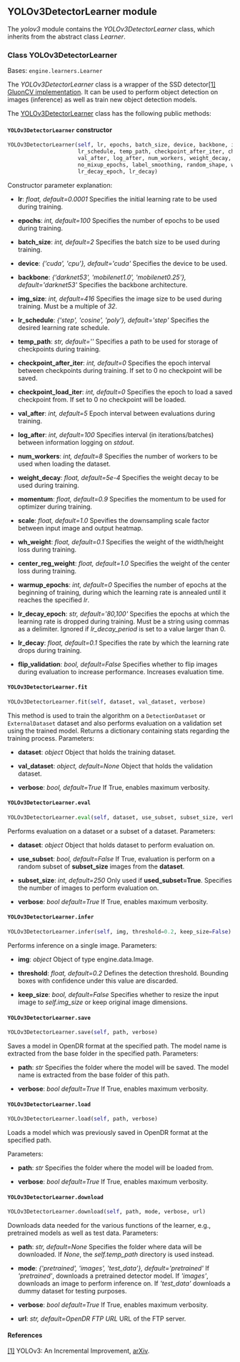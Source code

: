## YOLOv3DetectorLearner module

The *yolov3* module contains the *YOLOv3DetectorLearner* class, which inherits from the abstract class *Learner*.

### Class YOLOv3DetectorLearner
Bases: `engine.learners.Learner`

The *YOLOv3DetectorLearner* class is a wrapper of the SSD detector[[1]](#yolo-1)
[GluonCV implementation](https://github.com/dmlc/gluon-cv/blob/master/gluoncv/model_zoo/yolo/yolo3.py).
It can be used to perform object detection on images (inference) as well as train new object detection models.

The [YOLOv3DetectorLearner](#src.opendr.perception.object_detection_2d.yolov3.yolov3_learner.py) class has the following 
public methods:

#### `YOLOv3DetectorLearner` constructor
```python
YOLOv3DetectorLearner(self, lr, epochs, batch_size, device, backbone, img_size,
                      lr_schedule, temp_path, checkpoint_after_iter, checkpoint_load_iter,
                      val_after, log_after, num_workers, weight_decay, momentum, mixup,
                      no_mixup_epochs, label_smoothing, random_shape, warmup_epochs, lr_decay_period,
                      lr_decay_epoch, lr_decay)
```

Constructor parameter explanation:
- **lr**: *float, default=0.0001*
  Specifies the initial learning rate to be used during training.
  
- **epochs**: *int, default=100*
  Specifies the number of epochs to be used during training.
  
- **batch_size**: *int, default=2*
  Specifies the batch size to be used during training.
  
- **device**: *{'cuda', 'cpu'}, default='cuda'*
  Specifies the device to be used.
  
- **backbone**: *{'darknet53', 'mobilenet1.0', 'mobilenet0.25'}, default='darknet53'*
  Specifies the backbone architecture. 
  
- **img_size**: *int, default=416* 
  Specifies the image size to be used during training. Must be a multiple of *32*.
  
- **lr_schedule**: *{'step', 'cosine', 'poly'}, default='step'* 
  Specifies the desired learning rate schedule.
  
- **temp_path**: *str, default=''*
  Specifies a path to be used for storage of checkpoints during training. 
  
- **checkpoint_after_iter**: *int, default=0*
  Specifies the epoch interval between checkpoints during training. If set to 0 no checkpoint will be saved.
  
- **checkpoint_load_iter**: *int, default=0*
  Specifies the epoch to load a saved checkpoint from. If set to 0 no checkpoint will be loaded.
  
- **val_after**: *int, default=5*
  Epoch interval between evaluations during training.
  
- **log_after**: *int, default=100*
  Specifies interval (in iterations/batches) between information logging on *stdout*.
  
- **num_workers**: *int, default=8* Specifies the number of workers to be used when loading the dataset.
  
- **weight_decay**: *float, default=5e-4*
  Specifies the weight decay to be used during training. 
  
- **momentum**: *float, default=0.9*
  Specifies the momentum to be used for optimizer during training.
  
- **scale**: *float, default=1.0*
  Spevifies the downsampling scale factor between input image and output heatmap.
  
- **wh_weight**: *float, default=0.1* 
  Specifies the weight of the width/height loss during training.

- **center_reg_weight**: *float, default=1.0* 
  Specifies the weight of the center loss during training.

- **warmup_epochs**: *int, default=0* Specifies the number of epochs at the beginning of training, during which the learning 
  rate is annealed until it reaches the specified *lr*.
  
- **lr_decay_epoch**: *str, default='80,100'* Specifies the epochs at which the learning rate is dropped during training. 
  Must be a string using commas as a delimiter. Ignored if *lr_decay_period* is set to a value larger than 0.
  
- **lr_decay**: *float, default=0.1* Specifies the rate by which the learning rate drops during training.

- **flip_validation**: *bool, default=False* Specifies whether to flip images during evaluation to increase performance. 
  Increases evaluation time.
  
  
#### `YOLOv3DetectorLearner.fit`
```python
YOLOv3DetectorLearner.fit(self, dataset, val_dataset, verbose)
```

This method is used to train the algorithm on a `DetectionDataset` or `ExternalDataset` dataset and also performs evaluation 
on a validation set using the trained model. Returns a dictionary containing stats regarding the training process.
Parameters:
- **dataset**: *object*
  Object that holds the training dataset.
  
- **val_dataset**: *object, default=None*
  Object that holds the validation dataset.
  
- **verbose**: *bool, default=True*
  If True, enables maximum verbosity.
  
#### `YOLOv3DetectorLearner.eval`
```python
YOLOv3DetectorLearner.eval(self, dataset, use_subset, subset_size, verbose)
```

Performs evaluation on a dataset or a subset of a dataset.
Parameters:
- **dataset**: *object*
  Object that holds dataset to perform evaluation on.
  
- **use_subset**: *bool, default=False*
  If True, evaluation is perform on a random subset of **subset_size** images from the **dataset**.
  
- **subset_size**: *int, default=250*
  Only used if **used_subset=True**. Specifies the number of images to perform evaluation on.
  
- **verbose**: *bool default=True*
  If True, enables maximum verbosity.
  
#### `YOLOv3DetectorLearner.infer`
```python
YOLOv3DetectorLearner.infer(self, img, threshold=0.2, keep_size=False)
```

Performs inference on a single image.
Parameters:
- **img**: *object*
  Object of type engine.data.Image.
    
- **threshold**: *float, default=0.2*
  Defines the detection threshold. Bounding boxes with confidence under this value are discarded.
  
- **keep_size**: *bool, default=False* 
  Specifies whether to resize the input image to *self.img_size* or keep original image dimensions.
  
#### `YOLOv3DetectorLearner.save`
```python
YOLOv3DetectorLearner.save(self, path, verbose)
```

Saves a model in OpenDR format at the specified path. The model name is extracted from the base folder in the specified path.
Parameters:
- **path**: *str*
  Specifies the folder where the model will be saved. The model name is extracted from the base folder of this path.
  
- **verbose**: *bool default=True*
  If True, enables maximum verbosity.
  
#### `YOLOv3DetectorLearner.load`
```python
YOLOv3DetectorLearner.load(self, path, verbose)
```

Loads a model which was previously saved in OpenDR format at the specified path.

Parameters:
- **path**: *str*
  Specifies the folder where the model will be loaded from.
  
- **verbose**: *bool default=True*
  If True, enables maximum verbosity.
  
#### `YOLOv3DetectorLearner.download`
```python
YOLOv3DetectorLearner.download(self, path, mode, verbose, url)
```

Downloads data needed for the various functions of the learner, e.g., pretrained models as well as test data.
Parameters:
- **path**: *str, default=None*
  Specifies the folder where data will be downloaded. If *None*, the *self.temp_path* directory is used instead.
  
- **mode**: *{'pretrained', 'images', 'test_data'}, default='pretrained'*
  If *'pretrained'*, downloads a pretrained detector model. If *'images'*, downloads an image to perform inference on. If 
  *'test_data'* downloads a dummy dataset for testing purposes.
  
- **verbose**: *bool default=True*
  If True, enables maximum verbosity.
  
- **url**: *str, default=OpenDR FTP URL* 
  URL of the FTP server.
  
#### References
<a name="yolo-1" href="https://arxiv.org/abs/1804.02767">[1]</a> YOLOv3: An Incremental Improvement,
[arXiv](https://arxiv.org/abs/1804.02767).